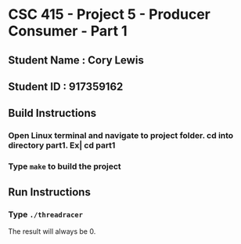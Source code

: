 # CSC 415 - Project 5 - Producer Consumer - Part 1

## Student Name : Cory Lewis

## Student ID : 917359162

## Build Instructions

### Open Linux terminal and navigate to project folder. cd into directory part1. Ex| cd part1
### Type `make` to build the project

## Run Instructions

### Type `./threadracer`

The result will always be 0.
